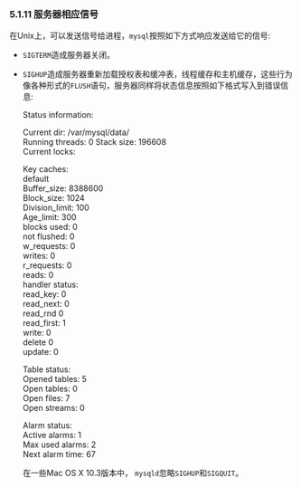 ### 5.1.11 服务器相应信号

在Unix上，可以发送信号给进程，`mysql`按照如下方式响应发送给它的信号:

* `SIGTERM`造成服务器关闭。

* `SIGHUP`造成服务器重新加载授权表和缓冲表，线程缓存和主机缓存，这些行为像各种形式的`FLUSH`语句，服务器同样将状态信息按照如下格式写入到错误信息:

    Status information:

	Current dir: /var/mysql/data/ <br>
	Running threads: 0 Stack size: 196608 <br>
	Current locks: <br>

	Key caches: <br>
	default <br>
	Buffer_size: 8388600 <br>
	Block_size: 1024 <br>
	Division_limit: 100 <br>
	Age_limit: 300 <br>
	blocks used: 0 <br>
	not flushed: 0 <br>
	w_requests: 0 <br>
	writes: 0 <br>
	r_requests: 0 <br>
	reads: 0 <br>
	handler status: <br>
	read_key: 0 <br>
	read_next: 0 <br>
	read_rnd 0 <br>
	read_first: 1 <br>
	write: 0 <br>
	delete 0 <br>
	update: 0 <br>

	Table status: <br>
	Opened tables: 5 <br>
	Open tables: 0 <br>
	Open files: 7 <br>
	Open streams: 0 <br>

	Alarm status: <br>
	Active alarms: 1 <br>
	Max used alarms: 2 <br>
	Next alarm time: 67 <br>

	在一些Mac OS X 10.3版本中， `mysqld`忽略`SIGHUP`和`SIGQUIT`。

